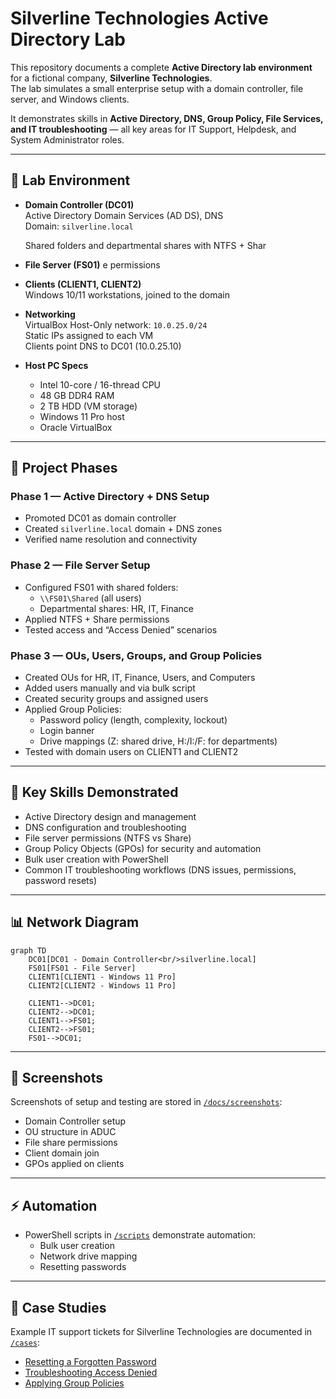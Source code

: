# Silverline Technologies Active Directory Lab

This repository documents a complete **Active Directory lab environment** for a fictional company, **Silverline Technologies**.  
The lab simulates a small enterprise setup with a domain controller, file server, and Windows clients.  

It demonstrates skills in **Active Directory, DNS, Group Policy, File Services, and IT troubleshooting** — all key areas for IT Support, Helpdesk, and System Administrator roles.

---

## 🔷 Lab Environment

- **Domain Controller (DC01)**  
  Active Directory Domain Services (AD DS), DNS  
  Domain: `silverline.local`

  Shared folders and departmental shares with NTFS + Shar
- **File Server (FS01)**  e permissions

- **Clients (CLIENT1, CLIENT2)**  
  Windows 10/11 workstations, joined to the domain

- **Networking**  
  VirtualBox Host-Only network: `10.0.25.0/24`  
  Static IPs assigned to each VM  
  Clients point DNS to DC01 (10.0.25.10)

- **Host PC Specs**  
  - Intel 10-core / 16-thread CPU  
  - 48 GB DDR4 RAM  
  - 2 TB HDD (VM storage)  
  - Windows 11 Pro host  
  - Oracle VirtualBox  

---

## 🔷 Project Phases

### Phase 1 — Active Directory + DNS Setup
- Promoted DC01 as domain controller
- Created `silverline.local` domain + DNS zones
- Verified name resolution and connectivity

### Phase 2 — File Server Setup
- Configured FS01 with shared folders:
  - `\\FS01\Shared` (all users)
  - Departmental shares: HR, IT, Finance
- Applied NTFS + Share permissions
- Tested access and “Access Denied” scenarios

### Phase 3 — OUs, Users, Groups, and Group Policies
- Created OUs for HR, IT, Finance, Users, and Computers
- Added users manually and via bulk script
- Created security groups and assigned users
- Applied Group Policies:
  - Password policy (length, complexity, lockout)
  - Login banner
  - Drive mappings (Z: shared drive, H:/I:/F: for departments)
- Tested with domain users on CLIENT1 and CLIENT2

---

## 🔷 Key Skills Demonstrated
- Active Directory design and management
- DNS configuration and troubleshooting
- File server permissions (NTFS vs Share)
- Group Policy Objects (GPOs) for security and automation
- Bulk user creation with PowerShell
- Common IT troubleshooting workflows (DNS issues, permissions, password resets)

---

## 📊 Network Diagram
```mermaid
graph TD
    DC01[DC01 - Domain Controller<br/>silverline.local]
    FS01[FS01 - File Server]
    CLIENT1[CLIENT1 - Windows 11 Pro]
    CLIENT2[CLIENT2 - Windows 11 Pro]

    CLIENT1-->DC01;
    CLIENT2-->DC01;
    CLIENT1-->FS01;
    CLIENT2-->FS01;
    FS01-->DC01;
```
---

## 📸 Screenshots
Screenshots of setup and testing are stored in [`/docs/screenshots`](docs/screenshots):
- Domain Controller setup
- OU structure in ADUC
- File share permissions
- Client domain join
- GPOs applied on clients

---

## ⚡ Automation
- PowerShell scripts in [`/scripts`](scripts) demonstrate automation:
  - Bulk user creation
  - Network drive mapping
  - Resetting passwords

---

## 📝 Case Studies
Example IT support tickets for Silverline Technologies are documented in [`/cases`](cases):
- [Resetting a Forgotten Password](cases/password_reset.md)
- [Troubleshooting Access Denied](cases/access_denied.md)
- [Applying Group Policies](cases/apply_gpo.md)

